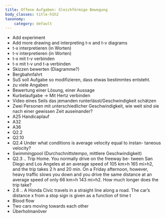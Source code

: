 ```yaml
---
title: Offene Aufgaben: Gleichförmige Bewegung
body_classes: title-h1h2
taxonomy:
	category: default
---
```


- Add experiment
- Add more drawing and interpreting t-x and t-v diagrams
- t-x interpretieren (in Worten)
- t-v interpretieren (in Worten)
- t-x mit t-v verbinden
- t-x mit t-v und t-a verbinden
- Skizzen bewerten (Diagramme?)
- Bergbahnfahrt
- SuS soll Aufgabe so modifizieren, dass etwas bestimmtes entsteht.
- zu viele Angaben
- Bewertung einer Lösung, einer Aussage
- Kurbelaufgabe -> Mit Hertz verbinden
- Video eines Seils das jemanden runterlässt/Geschwindigkeit schätzen
- Zwei Personen mit unterschiedlicher Geschwindigkeit, wie weit sind sie nach einer gewissen Zeit auseinander?
- A25 Handicaplauf
- A32
- A36
- Q2.2
- Q2.10
- Q2.4 Under what conditions is average velocity equal to instan- taneous velocity?
- Swimmingpool (Durchschnittstempo, mittlere Geschwindigkeit)
- Q2.3 .. Trip Home. You normally drive on the freeway be- tween San Diego and Los Angeles at an average speed of 105 km>h 165 mi>h2, and the trip takes 2 h and 20 min. On a Friday afternoon, however, heavy traffic slows you down and you drive the same distance at an average speed of only 66 km>h 143 mi>h2. How much longer does the trip take?
- 2.6 .. A Honda Civic travels in a straight line along a road. The car’s distance x from a stop sign is given as a function of time t
- Blood flow
- Two cars moving towards each other
- Überholmanöver